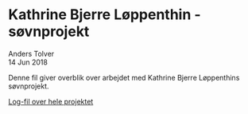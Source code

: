 # Kathrine Bjerre Løppenthin - søvnprojekt
Anders Tolver  
14 Jun 2018  



Denne fil giver overblik over arbejdet med Kathrine Bjerre Løppenthins søvnprojekt.

[Log-fil over hele projektet](Log.Rmd)
